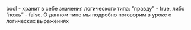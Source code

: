 bool - хранит в себе значения логического типа: “правду” - true, либо “ложь” - false. О данном типе мы подробно поговорим в уроке о логических выражениях